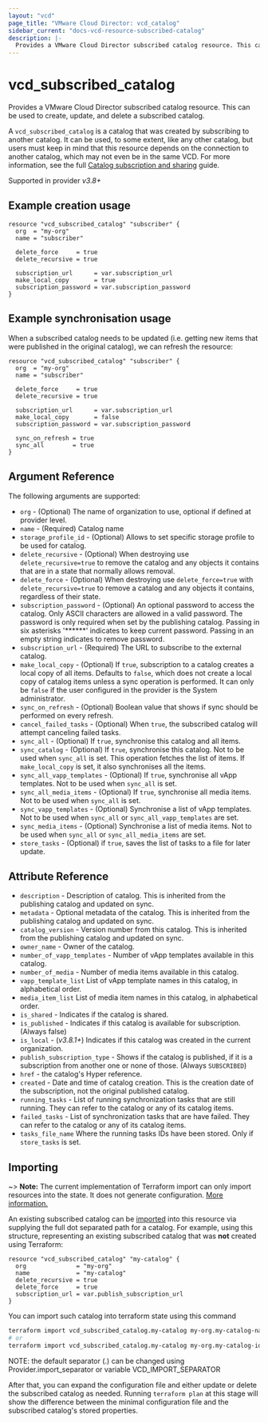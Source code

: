 ```yaml
---
layout: "vcd"
page_title: "VMware Cloud Director: vcd_catalog"
sidebar_current: "docs-vcd-resource-subscribed-catalog"
description: |-
  Provides a VMware Cloud Director subscribed catalog resource. This can be used to create, update, and delete a subscribed catalog.
---
```


# vcd\_subscribed\_catalog

Provides a VMware Cloud Director subscribed catalog resource. This can be used to create, update, and delete a subscribed catalog.

A `vcd_subscribed_catalog` is a catalog that was created by subscribing to another catalog. It can be used, to some extent,
like any other catalog, but users must keep in mind that this resource depends on the connection to another catalog, which
may not even be in the same VCD. For more information, see the full [Catalog subscription and sharing](/providers/vmware/vcd/latest/docs/guides/catalog_subscription_and_sharing) guide.

Supported in provider *v3.8+*

## Example creation usage

```hcl
resource "vcd_subscribed_catalog" "subscriber" {
  org  = "my-org"
  name = "subscriber"

  delete_force     = true
  delete_recursive = true

  subscription_url      = var.subscription_url
  make_local_copy       = true
  subscription_password = var.subscription_password
}

```

## Example synchronisation usage

When a subscribed catalog needs to be updated (i.e. getting new items that were published in the original catalog), we can 
refresh the resource:

```hcl
resource "vcd_subscribed_catalog" "subscriber" {
  org  = "my-org"
  name = "subscriber"

  delete_force     = true
  delete_recursive = true

  subscription_url      = var.subscription_url
  make_local_copy       = false
  subscription_password = var.subscription_password

  sync_on_refresh = true
  sync_all        = true
}
```

## Argument Reference

The following arguments are supported:

* `org` - (Optional) The name of organization to use, optional if defined at provider level.
* `name` - (Required) Catalog name
* `storage_profile_id` - (Optional) Allows to set specific storage profile to be used for catalog.
* `delete_recursive` - (Optional) When destroying use `delete_recursive=true` to remove the catalog and any objects it contains that are in a state that normally allows removal.
* `delete_force` - (Optional) When destroying use `delete_force=true` with `delete_recursive=true` to remove a catalog and any objects it contains, regardless of their state.
* `subscription_password` - (Optional) An optional password to access the catalog. Only ASCII characters are allowed in a valid password. 
  The password is only required when set by the publishing catalog. Passing in six asterisks '******' indicates to keep current password. 
  Passing in an empty string indicates to remove password.
* `subscription_url` - (Required) The URL to subscribe to the external catalog.
* `make_local_copy` - (Optional) If `true`, subscription to a catalog creates a local copy of all items. Defaults to `false`, which does not create a local copy of catalog items unless a sync operation is performed.
  It can only be `false` if the user configured in the provider is the System administrator.
* `sync_on_refresh` - (Optional) Boolean value that shows if sync should be performed on every refresh.
* `cancel_failed_tasks` - (Optional) When `true`, the subscribed catalog will attempt canceling failed tasks.
* `sync_all` - (Optional) If `true`, synchronise this catalog and all items. 
* `sync_catalog` - (Optional) If `true`, synchronise this catalog. Not to be used when `sync_all` is set. This operation fetches the list of items. If `make_local_copy` is set, it also synchronises all the items.
* `sync_all_vapp_templates` - (Optional) If `true`, synchronise all vApp templates. Not to be used when `sync_all` is set.
* `sync_all_media_items` - (Optional) If `true`, synchronise all media items. Not to be used when `sync_all` is set.
* `sync_vapp_templates` - (Optional) Synchronise a list of vApp templates. Not to be used when `sync_all` or `sync_all_vapp_templates` are set.
* `sync_media_items` - (Optional) Synchronise a list of media items. Not to be used when `sync_all` or `sync_all_media_items` are set.
* `store_tasks` - (Optional) if `true`, saves the list of tasks to a file for later update.
 
## Attribute Reference

* `description` -  Description of catalog. This is inherited from the publishing catalog and updated on sync.
* `metadata` -  Optional metadata of the catalog. This is inherited from the publishing catalog and updated on sync.
* `catalog_version` - Version number from this catalog. This is inherited from the publishing catalog and updated on sync.
* `owner_name` - Owner of the catalog.
* `number_of_vapp_templates` - Number of vApp templates available in this catalog.
* `number_of_media` - Number of media items available in this catalog.
* `vapp_template_list` List of vApp template names in this catalog, in alphabetical order.
* `media_item_list` List of media item names in this catalog, in alphabetical order.
* `is_shared` - Indicates if the catalog is shared.
* `is_published` - Indicates if this catalog is available for subscription. (Always false)
* `is_local` - (*v3.8.1+*) Indicates if this catalog was created in the current organization.
* `publish_subscription_type` - Shows if the catalog is published, if it is a subscription from another one or none of those. (Always `SUBSCRIBED`)
* `href` - the catalog's Hyper reference.
* `created` - Date and time of catalog creation. This is the creation date of the subscription, not the original published catalog.
* `running_tasks` - List of running synchronization tasks that are still running. They can refer to the catalog or any of its catalog items.
* `failed_tasks` - List of synchronization tasks that are have failed. They can refer to the catalog or any of its catalog items.
* `tasks_file_name` Where the running tasks IDs have been stored. Only if `store_tasks` is set.

## Importing

~> **Note:** The current implementation of Terraform import can only import resources into the state. It does not generate
configuration. [More information.][docs-import]

An existing subscribed catalog can be [imported][docs-import] into this resource via supplying the full dot separated path for a
catalog. For example, using this structure, representing an existing subscribed catalog that was **not** created using Terraform:

```hcl
resource "vcd_subscribed_catalog" "my-catalog" {
  org              = "my-org"
  name             = "my-catalog"
  delete_recursive = true
  delete_force     = true
  subscription_url = var.publish_subscription_url
}
```

You can import such catalog into terraform state using this command

```bash
terraform import vcd_subscribed_catalog.my-catalog my-org.my-catalog-name
# or
terraform import vcd_subscribed_catalog.my-catalog my-org.my-catalog-id
```

NOTE: the default separator (.) can be changed using Provider.import_separator or variable VCD_IMPORT_SEPARATOR

[docs-import]:https://www.terraform.io/docs/import/

After that, you can expand the configuration file and either update or delete the subscribed catalog as needed. Running `terraform plan`
at this stage will show the difference between the minimal configuration file and the subscribed catalog's stored properties.

